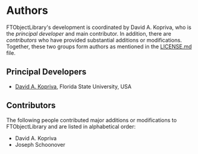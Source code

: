 # Authors

FTObjectLibrary's development is coordinated by David A. Kopriva, who is the *principal developer*
and main contributor. In addition, there are *contributors* who have
provided substantial additions or modifications. Together, these two groups form
authors as mentioned in the [LICENSE.md](LICENSE.md) file.

## Principal Developers
* [David A. Kopriva](https://www.math.fsu.edu/~kopriva),
  Florida State University, USA

## Contributors
The following people contributed major additions or modifications to FTObjectLibrary and
are listed in alphabetical order:

* David A. Kopriva
* Joseph Schoonover
